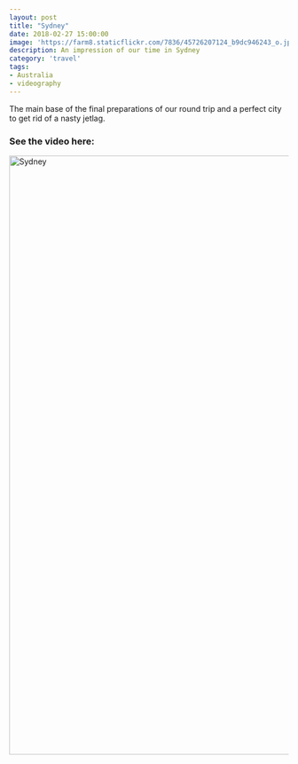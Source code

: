 ```yaml
---
layout: post
title: "Sydney"
date: 2018-02-27 15:00:00
image: 'https://farm8.staticflickr.com/7836/45726207124_b9dc946243_o.jpg'
description: An impression of our time in Sydney
category: 'travel'
tags:
- Australia
- videography
---
```


The main base of the final preparations of our round trip and a perfect city to get rid of a nasty jetlag.

### See the video here:

<a data-flickr-embed="true"  href="https://www.flickr.com/photos/162779846@N06/45726207124/in/dateposted-public/" title="Sydney"><img src="https://farm8.staticflickr.com/7836/45726207124_b9dc946243_o.jpg" width="1920" height="1080" alt="Sydney"></a><script async src="//embedr.flickr.com/assets/client-code.js" charset="utf-8"></script>
